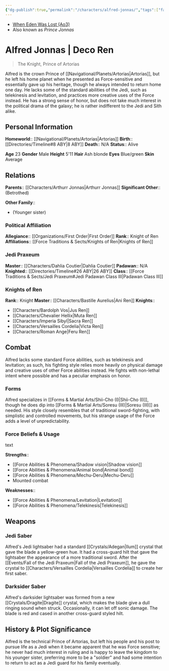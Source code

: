 ```yaml
---
{"dg-publish":true,"permalink":"/characters/alfred-jonnas/","tags":["fallenjedi","firstorder","knightsofren","jediknight","jedipraxeum","royalty","formi","forcesensitive","unfinished"],"dgHomeLink":false}
---
```


- [When Eden Was Lost (Ao3)](https://archiveofourown.org/works/19334440/chapters/45992584)
- Also known as *Prince Jonnas*
# Alfred Jonnas | Deco Ren
>The Knight, Prince of Artorias

Alfred is the crown Prince of [[Navigational/Planets/Artorias\|Artorias]], but he left his home planet when he presented as Force-sensitive and essentially gave up his heritage, though he always intended to return home one day. He lacks some of the standard abilities of the Jedi, such as telekinesis and levitation, and practices more creative uses of the Force instead. He has a strong sense of honor, but does not take much interest in the political drama of the galaxy; he is rather indifferent to the Jedi and Sith alike. 
## Personal Information

**Homeworld**::  [[Navigational/Planets/Artorias\|Artorias]]
**Birth**::  [[Directories/Timeline#8 ABY\|8 ABY]]
**Death**::  N/A
**Status**::  Alive

**Age** 23
**Gender** Male
**Height** 5'11
**Hair** Ash blonde
**Eyes** Blue/green
**Skin** Average
## Relations

**Parents**::  [[Characters/Arthurr Jonnas\|Arthurr Jonnas]] 
**Significant Other**::  (Betrothed)

**Other Family**::
- (Younger sister)

### Political Affiliation

**Allegiance**::  [[Organizations/First Order\|First Order]]
**Rank**::  Knight of Ren
**Affiliations**::  [[Force Traditions & Sects/Knights of Ren\|Knights of Ren]]

### Jedi Praxeum

**Master**::  [[Characters/Dahlia Coutier\|Dahlia Coutier]]
**Padawan**::  N/A
**Knighted**::  [[Directories/Timeline#26 ABY\|26 ABY]]
**Class**::  [[Force Traditions & Sects/Jedi Praxeum#Jedi Padawan Class III\|Padawan Class III]]

### Knights of Ren

**Rank**::  Knight
**Master**::  [[Characters/Bastille Aurelius\|Ani Ren]]
**Knights**::
- [[Characters/Bardolph Vos\|Jus Ren]]
- [[Characters/Chevalier Hellix\|Muta Ren]]
- [[Characters/Imperia Sibyl\|Sacra Ren]]
- [[Characters/Versailles Cordelia\|Victa Ren]]
- [[Characters/Roman Ange\|Feru Ren]]
## Combat

Alfred lacks some standard Force abilities, such as telekinesis and levitation; as such, his fighting style relies more heavily on physical damage and creative uses of other Force abilities instead. He fights with non-lethal intent where possible and has a peculiar emphasis on honor.

### Forms

Alfred specializes in [[Forms & Martial Arts/Shii-Cho (I)\|Shii-Cho (I)]], though he does dip into [[Forms & Martial Arts/Soresu (III)\|Soresu (III)]] as needed. His style closely resembles that of traditional sword-fighting, with simplistic and controlled movements, but his strange usage of the Force adds a level of unpredictability. 

### Force Beliefs & Usage

text

**Strengths**::
- [[Force Abilities & Phenomena/Shadow vision\|Shadow vision]]
- [[Force Abilities & Phenomena/Animal bond\|Animal bond]]
- [[Force Abilities & Phenomena/Mechu-Deru\|Mechu-Deru]]
- Mounted combat

**Weaknesses**::
- [[Force Abilities & Phenomena/Levitation\|Levitation]]
- [[Force Abilities & Phenomena/Telekinesis\|Telekinesis]]
## Weapons

### Jedi Saber

Alfred's Jedi lightsaber had a standard [[Crystals/Adegan\|Ilum]] crystal that gave the blade a yellow-green hue. It had a cross-guard hilt that gave the lightsaber the appearance of a more traditional sword. After the [[Events/Fall of the Jedi Praxeum\|Fall of the Jedi Praxeum]], he gave the crystal to [[Characters/Versailles Cordelia\|Versailles Cordelia]] to create her first saber. 

### Darksider Saber

Alfred's darksider lightsaber was formed from a new [[Crystals/Dragite\|Dragite]] crystal, which makes the blade give a dull ringing sound when struck. Occasionally, it can let off sonic damage. The blade is red and cased in another cross-guard styled hilt. 
## History & Plot Significance

Alfred is the technical Prince of Artorias, but left his people and his post to pursue life as a Jedi when it became apparent that he was Force sensitive; he never had much interest in ruling and is happy to leave the kingdom to his younger sister, preferring more to be a "soldier" and had some intention to return to act as a Jedi guard for his family eventually.

